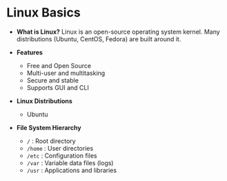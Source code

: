 # Linux Basics

- **What is Linux?**
  Linux is an open-source operating system kernel. Many distributions (Ubuntu, CentOS, Fedora) are built around it.

- **Features**
  - Free and Open Source
  - Multi-user and multitasking
  - Secure and stable
  - Supports GUI and CLI

- **Linux Distributions**
  - Ubuntu

- **File System Hierarchy**
  - `/` : Root directory
  - `/home` : User directories
  - `/etc` : Configuration files
  - `/var` : Variable data files (logs)
  - `/usr` : Applications and libraries
